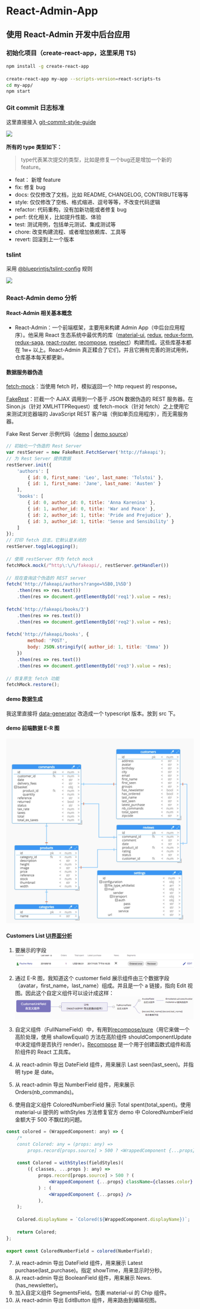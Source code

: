 # React-Admin-App

## 使用 React-Admin 开发中后台应用

### 初始化项目（create-react-app，这里采用 TS)

```sh
npm install -g create-react-app

create-react-app my-app --scripts-version=react-scripts-ts
cd my-app/
npm start
```

### Git commit 日志标准

这里直接接入 [git-commit-style-guide](https://github.com/feflow/git-commit-style-guide)

![](https://github.com/feflow/git-commit-style-guide/raw/master/img/git-commit-message-mindmap.png)

**所有的 type 类型如下：**

> type代表某次提交的类型，比如是修复一个bug还是增加一个新的feature。

* feat： 新增 feature
* fix: 修复 bug
* docs: 仅仅修改了文档，比如 README, CHANGELOG, CONTRIBUTE等等
* style: 仅仅修改了空格、格式缩进、逗号等等，不改变代码逻辑
* refactor: 代码重构，没有加新功能或者修复 bug
* perf: 优化相关，比如提升性能、体验
* test: 测试用例，包括单元测试、集成测试等
* chore: 改变构建流程、或者增加依赖库、工具等
* revert: 回滚到上一个版本

### tslint
采用 [@blueprintjs/tslint-config](https://www.npmjs.com/package/@blueprintjs/tslint-config) 规则

![](https://cloud.githubusercontent.com/assets/464822/20228152/d3f36dc2-a804-11e6-80ff-51ada2d13ea7.png)

### React-Admin demo 分析

#### React-Admin 相关基本概念
* React-Admin：一个前端框架，主要用来构建 Admin App（中后台应用程序）。他采用 React 生态系统中最优秀的库（[material-ui](https://material-ui.com/), [redux](https://redux.js.org/), [redux-form](https://redux-form.com/7.3.0/), [redux-saga](https://redux-saga.js.org/), [react-router](https://reacttraining.com/react-router/), [recompose](https://github.com/acdlite/recompose), [reselect](https://github.com/reduxjs/reselect)）构建而成。这些库基本都在 1w+ 以上。React-Admin 真正糅合了它们，并且它拥有完善的测试用例，仓库基本每天都更新。

#### 数据服务器伪造
[fetch-mock](https://github.com/wheresrhys/fetch-mock)：当使用 fetch 时，模拟返回一个 http request 的 response。

[FakeRest](https://github.com/marmelab/FakeRest)：拦截一个 AJAX 调用到一个基于 JSON 数据伪造的 REST 服务器。在 Sinon.js（针对 XMLHTTPRequest）或 fetch-mock（针对 fetch）之上使用它来测试浏览器端的 JavaScript REST 客户端（例如单页应用程序），而无需服务器。

Fake Rest Server 示例代码（[demo](https://o-o.ren/react-admin-app/examples/fetch.html) | [demo source](./docs/examples/fetch.html)）

```js
// 初始化一个伪造的 Rest Server
var restServer = new FakeRest.FetchServer('http://fakeapi');
// 为 Rest Server 提供数据
restServer.init({
    'authors': [
        { id: 0, first_name: 'Leo', last_name: 'Tolstoi' },
        { id: 1, first_name: 'Jane', last_name: 'Austen' }
    ],
    'books': [
        { id: 0, author_id: 0, title: 'Anna Karenina' },
        { id: 1, author_id: 0, title: 'War and Peace' },
        { id: 2, author_id: 1, title: 'Pride and Prejudice' },
        { id: 3, author_id: 1, title: 'Sense and Sensibility' }
    ]
});
// 打印 fetch 日志，它默认是关闭的
restServer.toggleLogging();

// 使用 restServer 作为 fetch mock
fetchMock.mock(/^http\:\/\/fakeapi/, restServer.getHandler())

// 现在查询这个伪造的 REST server
fetch('http://fakeapi/authors?range=%5B0,1%5D')
    .then(res => res.text())
    .then(res => document.getElementById('req1').value = res);

fetch('http://fakeapi/books/3')
    .then(res => res.text())
    .then(res => document.getElementById('req2').value = res);

fetch('http://fakeapi/books', {
        method: 'POST',
        body: JSON.stringify({ author_id: 1, title: 'Emma' })
    })
    .then(res => res.text())
    .then(res => document.getElementById('req3').value = res);

// 恢复原生 fetch 功能
fetchMock.restore();
```

#### demo 数据生成

我这里直接将 [data-generator](https://github.com/marmelab/react-admin/tree/master/examples/data-generator) 改造成一个 typescript 版本。放到 src 下。

#### demo 前端数据 E-R 图
![](./docs/images/demo-json-er.jpg)


#### Customers List [UI界面分析](https://marmelab.com/react-admin-demo/#/customers)
1. 要展示的字段
![](./docs/images/customers-list-field.jpg)

2. 通过 E-R 图，我知道这个 customer field 展示组件由三个数据字段（avatar，first_name，last_name）组成。并且是一个 a 链接，指向 Edit 视图。因此这个自定义组件可以设计成这样：
![](./docs/images/CustomerLinkField.jpg)
3. 自定义组件（FullNameField）中，有用到[recompose/pure](https://github.com/acdlite/recompose/blob/e1b5359fc611a2eb8df94cd6c39b709e16294156/src/packages/recompose/pure.js)（用它来做一个高阶处理，使用 shallowEqual() 方法在高阶组件 shouldComponentUpdate 中决定组件是否执行 render）。[Recompose](https://github.com/acdlite/recompose) 是一个用于创建函数式组件和高阶组件的 React 工具库。
4. 从 react-admin 导出 DateField 组件，用来展示 Last seen(last_seen)。并指明 type 是 date。
5. 从 react-admin 导出 NumberField 组件，用来展示 Orders(nb_commands)。
6. 使用自定义组件 ColoredNumberField 展示 Total spent(total_spent)。使用 material-ui 提供的 withStyles 方法修复官方 demo 中 ColoredNumberField 金额大于 500 不飘红的问题。
```jsx
const colored = (WrappedComponent: any) => {
    /*
    const Colored: any = (props: any) =>
        props.record[props.source] > 500 ? <WrappedComponent {...props} /> : <WrappedComponent {...props} />; */

    const Colored = withStyles(fieldStyles)(
        ({ classes, ...props }: any) =>
            props.record[props.source] > 500 ? (
                <WrappedComponent {...props} className={classes.color} />
            ) : (
                <WrappedComponent {...props} />
            ),
    );

    Colored.displayName = `Colored(${WrappedComponent.displayName})`;

    return Colored;
};

export const ColoredNumberField = colored(NumberField);
```
7. 从 react-admin 导出 DateField 组件，用来展示 Latest purchase(last_purchase)。指定 showTime，用来显示时分秒。
8. 从 react-admin 导出 BooleanField 组件，用来展示 News.(has_newsletter)。
9. 加入自定义组件 SegmentsField。包裹 material-ui 的 Chip 组件。
10. 从 react-admin 导出 EditButton 组件，用来路由到编辑视图。